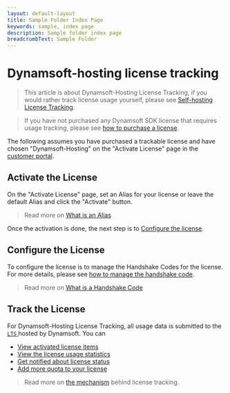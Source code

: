 ```yaml
---
layout: default-layout
title: Sample Folder Index Page
keywords: sample, index page
description: Sample folder index page
breadcrumbText: Sample Folder
---
```


# Dynamsoft-hosting license tracking

> This article is about Dynamsoft-Hosting License Tracking, if you would rather track license usage yourself, please see [Self-hosting License Tracking]({{site.selfhosting}}index.html).

> If you have not purchased any Dynamsoft SDK license that requires usage tracking, please see [how to purchase a license]({{site.about}}purchase.html).

The following assumes you have purchased a trackable license and have chosen "Dynamsoft-Hosting" on the "Activate License" page in the [customer portal](https://officecn.dynamsoft.com:808/customer/license/fullLicense).

## Activate the License

On the "Activate License" page, set an Alias for your license or leave the default Alias and click the "Activate" button.

> Read more on [What is an Alias]({{site.about}}terms.html#alias)

Once the activation is done, the next step is to [Configure the license](#configure-the-license).

## Configure the License

To configure the license is to manage the Handshake Codes for the license. For more details, please see [how to manage the handshake code]({{site.common}}handshakeCodes.html).

> Read more on [What is a Handshake Code]({{site.about}}terms.html#handshake-code)

## Track the License

For Dynamsoft-Hosting License Tracking, all usage data is submitted to the [ `LTS` ]({{site.about}}terms.html#license-tracking-service) hosted by Dynamsoft. You can

* [View activated license items]({{site.common}}licenseitems.html)
* [View the license usage statistics]({{site.common}}statistics.html)
* [Get notified about license status]({{site.common}}usagealerttriggers.html)
* [Add more quota to your license]({{site.about}}purchase.html#add-quota)

> Read more on [the mechanism]({{site.common}}mechanism.html) behind license tracking.
